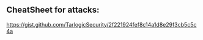 ## CheatSheet for attacks:

https://gist.github.com/TarlogicSecurity/2f221924fef8c14a1d8e29f3cb5c5c4a